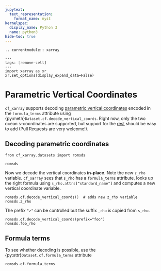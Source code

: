 ```yaml
---
jupytext:
  text_representation:
    format_name: myst
kernelspec:
  display_name: Python 3
  name: python3
hide-toc: true
---
```

```{eval-rst}
.. currentmodule:: xarray
```
```{code-cell}
---
tags: [remove-cell]
---
import xarray as xr
xr.set_options(display_expand_data=False)
```


# Parametric Vertical Coordinates

`cf_xarray` supports decoding [parametric vertical coordinates](http://cfconventions.org/Data/cf-conventions/cf-conventions-1.8/cf-conventions.html#parametric-vertical-coordinate) encoded in the `formula_terms` attribute using {py:meth}`Dataset.cf.decode_vertical_coords`. Right now, only the two ocean s-coordinates are supported, but support for the [rest](http://cfconventions.org/Data/cf-conventions/cf-conventions-1.8/cf-conventions.html#parametric-v-coord) should be easy to add (Pull Requests are very welcome!).

## Decoding parametric coordinates
```{code-cell}
from cf_xarray.datasets import romsds

romsds
```

Now we decode the vertical coordinates **in-place**. Note the new `z_rho` variable. `cf_xarray` sees that `s_rho` has a `formula_terms` attribute, looks up the right formula using `s_rho.attrs["standard_name"]` and computes a new vertical coordinate variable.

```{code-cell}
romsds.cf.decode_vertical_coords()  # adds new z_rho variable
romsds.z_rho
```

The prefix `"z"` can be controlled but the suffix `_rho` is copied from `s_rho`.
```{code-cell}
romsds.cf.decode_vertical_coords(prefix="foo")
romsds.foo_rho
```

## Formula terms

To see whether decoding is possible, use the {py:attr}`Dataset.cf.formula_terms` attribute
```{code-cell}
romsds.cf.formula_terms
```
